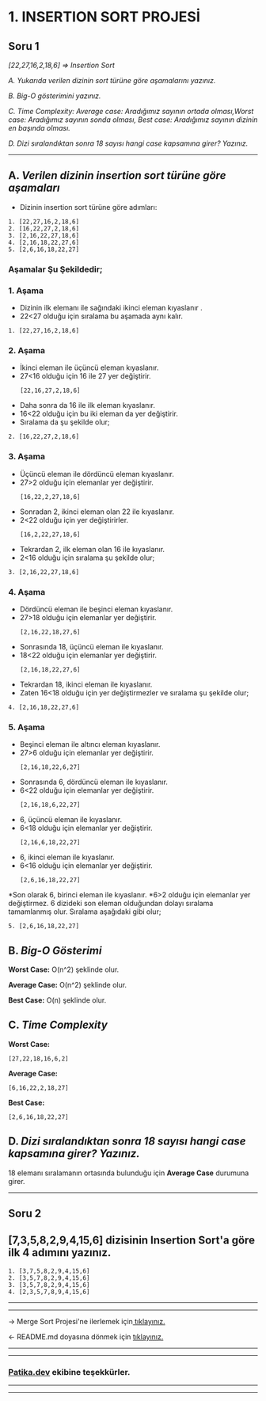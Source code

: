 ﻿# **1. INSERTION SORT PROJESİ**

## **Soru 1**

*[22,27,16,2,18,6] => Insertion Sort*

*A.* *Yukarıda verilen dizinin sort türüne göre aşamalarını yazınız.*

*B.* *Big-O gösterimini yazınız.*

*C.* *Time Complexity: Average case: Aradığımız sayının ortada olması,Worst case: Aradığımız sayının sonda olması, Best case: Aradığımız sayının dizinin en başında olması.*

*D.* *Dizi sıralandıktan sonra 18 sayısı hangi case kapsamına girer? Yazınız.*

---
##  **A.** ***Verilen dizinin insertion sort türüne göre aşamaları***

* Dizinin insertion sort türüne göre adımları:
```
1. [22,27,16,2,18,6]
2. [16,22,27,2,18,6]
3. [2,16,22,27,18,6]
4. [2,16,18,22,27,6]
5. [2,6,16,18,22,27]
```
### **Aşamalar Şu Şekildedir;**

### **1. Aşama**
* Dizinin ilk elemanı ile sağındaki ikinci eleman kıyaslanır .
*  22<27 olduğu için sıralama bu aşamada aynı kalır.
```
1. [22,27,16,2,18,6]
```
### **2. Aşama**
* İkinci eleman ile üçüncü eleman kıyaslanır. 
* 27<16 olduğu için 16 ile 27 yer değiştirir.
    ```
    [22,16,27,2,18,6]
    ```
* Daha sonra da 16 ile ilk eleman kıyaslanır.
* 16<22 olduğu için bu iki eleman da yer değiştirir. 
* Sıralama da şu şekilde olur;
```
2. [16,22,27,2,18,6]
```
### **3. Aşama**
* Üçüncü eleman ile dördüncü eleman kıyaslanır. 
* 27>2 olduğu için elemanlar yer değiştirir.
    ```
    [16,22,2,27,18,6]
    ```
* Sonradan 2, ikinci eleman olan 22 ile kıyaslanır. 
* 2<22 olduğu için yer değiştirirler.
    ```
    [16,2,22,27,18,6]
    ```
* Tekrardan 2, ilk eleman olan 16 ile kıyaslanır.
*  2<16 olduğu için sıralama şu şekilde olur;
```
3. [2,16,22,27,18,6]
```
### **4. Aşama**
- Dördüncü eleman ile beşinci eleman kıyaslanır.
-  27>18 olduğu için elemanlar yer değiştirir.
    ```
    [2,16,22,18,27,6]
    ```
* Sonrasında 18, üçüncü eleman ile kıyaslanır. 
* 18<22 olduğu için elemanlar yer değiştirir.
    ```
    [2,16,18,22,27,6]
    ```
* Tekrardan 18, ikinci eleman ile kıyaslanır. 
* Zaten 16<18 olduğu için yer değiştirmezler ve sıralama şu şekilde olur;
```
4. [2,16,18,22,27,6]
```

### **5. Aşama**
* Beşinci eleman ile altıncı eleman kıyaslanır. 
* 27>6 olduğu için elemanlar yer değiştirir.
    ```
    [2,16,18,22,6,27]
    ```
* Sonrasında 6, dördüncü eleman ile kıyaslanır. 
* 6<22 olduğu için elemanlar yer değiştirir.
    ```
    [2,16,18,6,22,27]
    ```
*  6, üçüncü eleman ile kıyaslanır. 
* 6<18 olduğu için elemanlar yer değiştirir.
    ```
    [2,16,6,18,22,27]
    ```
* 6, ikinci eleman ile kıyaslanır.
*  6<16 olduğu için elemanlar yer değiştirir.
    ```
    [2,6,16,18,22,27]
    ```
  *Son olarak 6, birinci eleman ile kıyaslanır.
  *6>2 olduğu için elemanlar yer değiştirmez. 6 dizideki son eleman olduğundan dolayı sıralama tamamlanmış olur.
    Sıralama aşağıdaki gibi olur;
   ```
  5. [2,6,16,18,22,27]
```

## **B.** ***Big-O Gösterimi***

**Worst Case:** O(n^2)  şeklinde olur.

**Average Case:** O(n^2)  şeklinde olur.

**Best Case:** O(n)  şeklinde olur.


## **C.** ***Time Complexity***
**Worst Case:** 
```
[27,22,18,16,6,2]
```
**Average Case:**
```
[6,16,22,2,18,27]
```
**Best Case:**
```
[2,6,16,18,22,27]
```

## **D.** ***Dizi sıralandıktan sonra 18 sayısı hangi case kapsamına girer? Yazınız.***
18 elemanı sıralamanın ortasında bulunduğu için **Average Case** durumuna girer.


---

## Soru 2
## **[7,3,5,8,2,9,4,15,6] dizisinin Insertion Sort'a göre ilk 4 adımını yazınız.**
```
1. [3,7,5,8,2,9,4,15,6]
2. [3,5,7,8,2,9,4,15,6]
3. [3,5,7,8,2,9,4,15,6]
4. [2,3,5,7,8,9,4,15,6]
```
---
---
-> Merge Sort Projesi'ne ilerlemek için[ tıklayınız.](https://github.com/ufuk-ceritli/Veri_Yapilari_ve_Algoritmalar/blob/main/Proje%202%20-%20Merge%20Sort.md)

<- README.md doyasına dönmek için [tıklayınız.](https://github.com/ufuk-ceritli/Veri_Yapilari_ve_Algoritmalar/blob/main/README.md)

---
---
### **[Patika.dev](https://app.patika.dev/) ekibine teşekkürler.**
---
---

